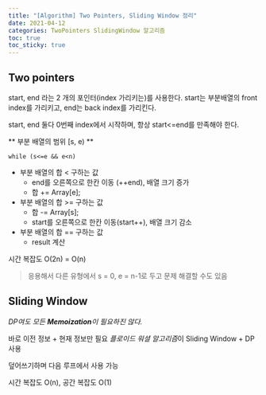 ```yaml
---
title: "[Algorithm] Two Pointers, Sliding Window 정리"
date: 2021-04-12
categories: TwoPointers SlidingWindow 알고리즘
toc: true
toc_sticky: true
---
```


## Two pointers

start, end 라는 2 개의 포인터(index 가리키는)를 사용한다.
start는 부분배열의 front index를 가리키고, end는 back index를 가리킨다.

start, end 둘다 0번째 index에서 시작하며, 항상 start<=end를 만족해야 한다.


** 부분 배열의 범위 [s, e) **

    while (s<=e && e<n)

* 부분 배열의 합 < 구하는 값
  * end를 오른쪽으로 한칸 이동 (++end), 배열 크기 증가
  * 합 += Array[e];
* 부분 배열의 합 >= 구하는 값
  * 합 -= Array[s];
  * start를 오른쪽으로 한칸 이동(start++), 배열 크기 감소
* 부분 배열의 합 == 구하는 값
  * result 계산

시간 복잡도 O(2n) = O(n)

> 응용해서 다른 유형에서 s = 0, e = n-1로 두고 문제 해결할 수도 있음

## Sliding Window

*DP여도 모든 **Memoization**이 필요하진 않다.*

바로 이전 정보 + 현재 정보만 필요
*플로이드 워셜 알고리즘*이 Sliding Window + DP 사용

덮어쓰기하며 다음 루프에서 사용 가능

시간 복잡도 O(n), 공간 복잡도 O(1)

